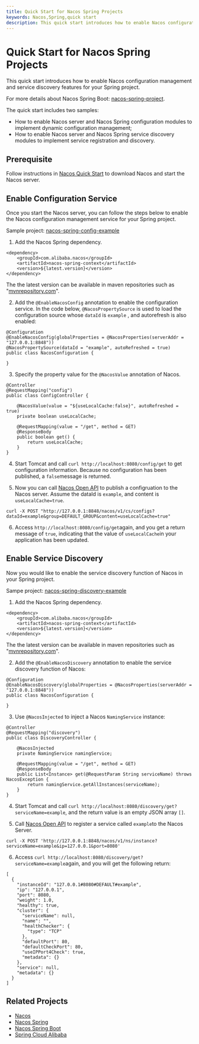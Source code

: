 ```yaml
---
title: Quick Start for Nacos Spring Projects
keywords: Nacos,Spring,quick start
description: This quick start introduces how to enable Nacos configuration management and service discovery features for your Spring project.
---
```


# Quick Start for Nacos Spring Projects

This quick start introduces how to enable Nacos configuration management and service discovery features for your Spring project.

For more details about Nacos Spring Boot: [nacos-spring-project](https://github.com/nacos-group/nacos-spring-project/wiki/Nacos-Spring-Project-0.3.1-%E6%96%B0%E5%8A%9F%E8%83%BD%E4%BD%BF%E7%94%A8%E6%89%8B%E5%86%8C).

The quick start includes two samples:
* How to enable Nacos server and Nacos Spring configuration modules to implement dynamic configuration management;
* How to enable Nacos server and Nacos Spring service discovery modules to implement service registration and discovery.

## Prerequisite

Follow instructions in [Nacos Quick Start](https://nacos.io/zh-cn/docs/quick-start.html) to download Nacos and start the Nacos server.

## Enable Configuration Service

Once you start the Nacos server, you can follow the steps below to enable the Nacos configuration management service for your Spring project. 

Sample project: [nacos-spring-config-example](https://github.com/nacos-group/nacos-examples/tree/master/nacos-spring-example/nacos-spring-config-example)

1. Add the Nacos Spring dependency.

```
<dependency>
    <groupId>com.alibaba.nacos</groupId>
    <artifactId>nacos-spring-context</artifactId>
    <version>${latest.version}</version>
</dependency>
```

The the latest version can be available in maven repositories such as "[mvnrepository.com](https://mvnrepository.com/artifact/com.alibaba.nacos/nacos-spring-context)".

2. Add the `@EnableNacosConfig` annotation to enable the configuration service. In the code below, `@NacosPropertySource` is used to load the configuration source whose  `dataId` is `example` , and autorefresh is also enabled:

```
@Configuration
@EnableNacosConfig(globalProperties = @NacosProperties(serverAddr = "127.0.0.1:8848"))
@NacosPropertySource(dataId = "example", autoRefreshed = true)
public class NacosConfiguration {

}
```

3. Specify the property value for the `@NacosValue` annotation of Nacos. 

```
@Controller
@RequestMapping("config")
public class ConfigController {

    @NacosValue(value = "${useLocalCache:false}", autoRefreshed = true)
    private boolean useLocalCache;

    @RequestMapping(value = "/get", method = GET)
    @ResponseBody
    public boolean get() {
        return useLocalCache;
    }
}
```

4. Start Tomcat and call  `curl http://localhost:8080/config/get` to get configuration information. Because no configuration has been published, a `false`message is returned.

5. Now you can call [Nacos Open API](https://nacos.io/zh-cn/docs/open-api.html) to publish a configruation to the Nacos server. Assume the dataId is `example`, and content is `useLocalCache=true`.

```
curl -X POST "http://127.0.0.1:8848/nacos/v1/cs/configs?dataId=example&group=DEFAULT_GROUP&content=useLocalCache=true"
```

6. Access `http://localhost:8080/config/get`again, and you get a return message of `true`, indicating that the value of `useLocalCache`in your application has been updated.

## Enable Service Discovery

Now you would like to enable the service discovery function of Nacos in your Spring project. 

Sampe project: [nacos-spring-discovery-example](https://github.com/nacos-group/nacos-examples/tree/master/nacos-spring-example/nacos-spring-discovery-example)

1. Add the Nacos Spring dependency.

```
<dependency>
    <groupId>com.alibaba.nacos</groupId>
    <artifactId>nacos-spring-context</artifactId>
    <version>${latest.version}</version>
</dependency>
```

The the latest version can be available in maven repositories such as "[mvnrepository.com](https://mvnrepository.com/artifact/com.alibaba.nacos/nacos-spring-context)".

2. Add the `@EnableNacosDiscovery` annotation to enable the service discovery function of Nacos:

```
@Configuration
@EnableNacosDiscovery(globalProperties = @NacosProperties(serverAddr = "127.0.0.1:8848"))
public class NacosConfiguration {

}
```

3. Use `@NacosInjected` to inject a Nacos `NamingService` instance:

```
@Controller
@RequestMapping("discovery")
public class DiscoveryController {

    @NacosInjected
    private NamingService namingService;

    @RequestMapping(value = "/get", method = GET)
    @ResponseBody
    public List<Instance> get(@RequestParam String serviceName) throws NacosException {
        return namingService.getAllInstances(serviceName);
    }
}
```

4. Start Tomcat and call `curl http://localhost:8080/discovery/get?serviceName=example`, and the return value is an empty JSON array `[]`.

5. Call [Nacos Open API](https://nacos.io/zh-cn/docs/open-api.html) to register a service called `example`to the Nacos Server.

```
curl -X POST 'http://127.0.0.1:8848/nacos/v1/ns/instance?serviceName=example&ip=127.0.0.1&port=8080'
```

6. Access `curl http://localhost:8080/discovery/get?serviceName=example`again, and you will get the following return:

```
[
  {
    "instanceId": "127.0.0.1#8080#DEFAULT#example",
    "ip": "127.0.0.1",
    "port": 8080,
    "weight": 1.0,
    "healthy": true,
    "cluster": {
      "serviceName": null,
      "name": "",
      "healthChecker": {
        "type": "TCP"
      },
      "defaultPort": 80,
      "defaultCheckPort": 80,
      "useIPPort4Check": true,
      "metadata": {}
    },
    "service": null,
    "metadata": {}
  }
]
```

## Related Projects

* [Nacos](https://github.com/alibaba/nacos)
* [Nacos Spring](https://github.com/nacos-group/nacos-spring-project)
* [Nacos Spring Boot](https://github.com/nacos-group/nacos-spring-boot-project)
* [Spring Cloud Alibaba](https://github.com/alibaba/spring-cloud-alibaba)
